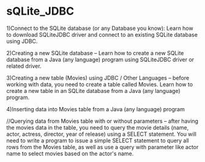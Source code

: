 # sQLite_JDBC
  
1)Connect to the SQLite database (or any Database you know): Learn how to download SQLiteJDBC driver and connect to an existing SQLite database using JDBC.

2)Creating a new SQLite database – Learn how to create a new SQLite database from a Java (any language) program using SQLiteJDBC driver or related driver.

3)Creating a new table (Movies) using JDBC / Other Languages – before working with data, you need to create a table called Movies. Learn how to create a new table in an SQLite database from a Java (any language) program.

4)Inserting data into Movies table from a Java (any language) program

//Querying data from Movies table with or without parameters – after having the movies data in the table, you need to query the movie details (name, actor, actress, director, year of release) using a SELECT statement. You will need to write a program to issue a simple SELECT statement to query all rows from the Movies table, as well as use a query with parameter like actor name to select movies based on the actor's name. 
